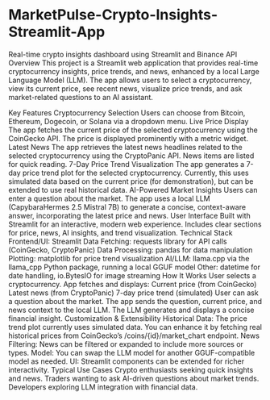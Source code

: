 # MarketPulse-Crypto-Insights-Streamlit-App
Real-time crypto insights dashboard using Streamlit and Binance API
Overview
This project is a Streamlit web application that provides real-time cryptocurrency insights, price trends, and news, enhanced by a local Large Language Model (LLM). The app allows users to select a cryptocurrency, view its current price, see recent news, visualize price trends, and ask market-related questions to an AI assistant.

Key Features
Cryptocurrency Selection
Users can choose from Bitcoin, Ethereum, Dogecoin, or Solana via a dropdown menu.
Live Price Display
The app fetches the current price of the selected cryptocurrency using the CoinGecko API.
The price is displayed prominently with a metric widget.
Latest News
The app retrieves the latest news headlines related to the selected cryptocurrency using the CryptoPanic API.
News items are listed for quick reading.
7-Day Price Trend Visualization
The app generates a 7-day price trend plot for the selected cryptocurrency.
Currently, this uses simulated data based on the current price (for demonstration), but can be extended to use real historical data.
AI-Powered Market Insights
Users can enter a question about the market.
The app uses a local LLM (CapybaraHermes 2.5 Mistral 7B) to generate a concise, context-aware answer, incorporating the latest price and news.
User Interface
Built with Streamlit for an interactive, modern web experience.
Includes clear sections for price, news, AI insights, and trend visualization.
Technical Stack
Frontend/UI: Streamlit
Data Fetching: requests library for API calls (CoinGecko, CryptoPanic)
Data Processing: pandas for data manipulation
Plotting: matplotlib for price trend visualization
AI/LLM: llama.cpp via the llama_cpp Python package, running a local GGUF model
Other: datetime for date handling, io.BytesIO for image streaming
How It Works
User selects a cryptocurrency.
App fetches and displays:
Current price (from CoinGecko)
Latest news (from CryptoPanic)
7-day price trend (simulated)
User can ask a question about the market.
The app sends the question, current price, and news context to the local LLM.
The LLM generates and displays a concise financial insight.
Customization & Extensibility
Historical Data: The price trend plot currently uses simulated data. You can enhance it by fetching real historical prices from CoinGecko’s /coins/{id}/market_chart endpoint.
News Filtering: News can be filtered or expanded to include more sources or types.
Model: You can swap the LLM model for another GGUF-compatible model as needed.
UI: Streamlit components can be extended for richer interactivity.
Typical Use Cases
Crypto enthusiasts seeking quick insights and news.
Traders wanting to ask AI-driven questions about market trends.
Developers exploring LLM integration with financial data.

